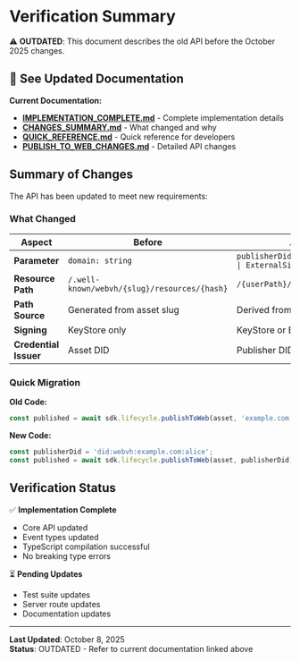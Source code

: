 # Verification Summary

⚠️ **OUTDATED**: This document describes the old API before the October 2025 changes.

## 📌 See Updated Documentation

**Current Documentation:**
- **[IMPLEMENTATION_COMPLETE.md](./IMPLEMENTATION_COMPLETE.md)** - Complete implementation details
- **[CHANGES_SUMMARY.md](./CHANGES_SUMMARY.md)** - What changed and why
- **[QUICK_REFERENCE.md](./QUICK_REFERENCE.md)** - Quick reference for developers
- **[PUBLISH_TO_WEB_CHANGES.md](./PUBLISH_TO_WEB_CHANGES.md)** - Detailed API changes

## Summary of Changes

The API has been updated to meet new requirements:

### What Changed

| Aspect | Before | After |
|--------|--------|-------|
| **Parameter** | `domain: string` | `publisherDidOrSigner: string \| ExternalSigner` |
| **Resource Path** | `/.well-known/webvh/{slug}/resources/{hash}` | `/{userPath}/resources/{hash}` |
| **Path Source** | Generated from asset slug | Derived from publisher DID |
| **Signing** | KeyStore only | KeyStore or External Signer |
| **Credential Issuer** | Asset DID | Publisher DID |

### Quick Migration

**Old Code:**
```typescript
const published = await sdk.lifecycle.publishToWeb(asset, 'example.com');
```

**New Code:**
```typescript
const publisherDid = 'did:webvh:example.com:alice';
const published = await sdk.lifecycle.publishToWeb(asset, publisherDid);
```

## Verification Status

✅ **Implementation Complete**
- Core API updated
- Event types updated
- TypeScript compilation successful
- No breaking type errors

⏳ **Pending Updates**
- Test suite updates
- Server route updates
- Documentation updates

---

**Last Updated**: October 8, 2025  
**Status**: OUTDATED - Refer to current documentation linked above